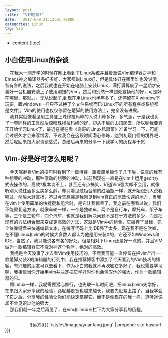 ```yaml
---
layout: post
title:  "VIM启航!"
date:   2017-6-9 21:13:01 +0800
categories: Linux
tag: Vim
---
```


* content
{:toc}



小白使用Linux的杂谈
--------------------------

&nbsp;&nbsp;&nbsp;&nbsp;在我大一刚开学的时候在网上看到了Linux系统并且着重说Vim编译器之神和Emacs神之编译器多好多好，大家都说Linux好，但是具体好在哪里谁也没说清，各有各的说法，之后我就也在开始在电脑上安装Linux，满打满算废了一星期才安装好一台机器安装上了使用别扭的Vim，然后和别然一样到处宣扬他的好，可是好在哪里，那就。。。无从说起了,到现在用Linux也半年多了，还停留在X window下玩耍，跟windows一样只不过换了个文件系统而已(Linux下的所有程序或系统都是文件)，Vim的使用也仅仅停留在蹩脚的使用方法上，完全没有进展。<br>
&nbsp;&nbsp;&nbsp;&nbsp;我其实就像看见用工具登上珠穆拉玛峰的人说山峰多好，多气派，于是我也买了一套同样的工具然后惊叹珠穆拉玛峰的好，却从不层向山顶爬去，所以呢我要真正开始学习Linux了，最近在呢在看《鸟哥的Linux私房菜》准备学习一下，可能会过很久才会来写博客，不过我会在这段时间潜心修炼，达到初窥门径的境界吧，然后呢回来跟大家谈谈感受，总结后再来的分享一下我学习的历程与干货.



Vim-好是好可怎么用呢？
-------------------------------

&nbsp;&nbsp;&nbsp;&nbsp;今天呢翻看Vim的技巧时看到了一篇博客，跟着简单操作了几下后，说真的我有种想哭的冲动，那种激动的想哭的冲动，以前到现在一直是在vim上运用gedit方式去操作的，高效?根本谈不上，甚至还有点搞笑，知道Vim强大却不会用，就像听别人说红酒多么美多么醇，却只看见过柜台前的红酒瓶一样，就开始跟别人说我喝过，然后大肆宣扬，不过今天想哭是我刚见到vim真正的高效快速的地方，当我在vim上使用简单的快捷键和组合时，是它让我惊呆了，我之前在哪看过说，我们不能重复造方法，就像车轮一样，一个是独轮车，两个是自行车，摩托车，架子车等，三个是三轮车，四个汽车，也就是我们解决问题不是在于方法的多少，而是把现有的方法组合起来变成更高效的方法，这就是Vim中的组合，它摒弃了鼠标，完全依靠键盘来快速编辑文本，在编写代码上比IDE强了太多，现在我不是在吹嘘，在不懂Linux和vim的时候大多数人都认为他是用来装X的，它还不如Windows和IDE，当然了，我只能说各有各的好处，但是相对下Linux还是好一点的，并且VIM做为一款编辑器它不愧对神这个称号，绝对的高效。<br>
&nbsp;&nbsp;&nbsp;&nbsp;我呢是今天没事了才去看Vim使用技巧的，不然我可能一直停留在把vim当作一款蹩脚又装X的编辑器的行列中，我在推荐博客中添加了今天看到的Vim技巧的博客，有兴趣的朋友可以去看下，作为小白的我就不再吹嘘它多好了，我也需要学习啊，我相信当你开始用vim并决定把它学好时你也会惊叹他的强大，作为一款编辑器的它。<br>
&nbsp;&nbsp;&nbsp;&nbsp;跟Linux一样，我呢需要潜心修行，也先破一年时间吧，把linux和vim先学好，在来跟大家分享我的经验，路呢越走宽也越来越长，我要先赶紧上路了，当我学会了它之后，分享我的经验让你们能快速掌握它，而不是像现在的我一样，道听途说却不曾见识过他的强大。<br>
&nbsp;&nbsp;&nbsp;&nbsp;那我们就一年之后再见了，在vim和linux专栏下为大家分享我的历程。<br>

-----------------------

&nbsp;&nbsp;&nbsp;&nbsp;&nbsp;&nbsp;&nbsp;&nbsp;&nbsp;&nbsp;&nbsp;&nbsp;&nbsp;&nbsp;&nbsp;&nbsp;&nbsp;&nbsp;&nbsp;&nbsp;![远方]({{ '/styles/images/yuanfang.jpeg' | prepend: site.baseurl  }})
